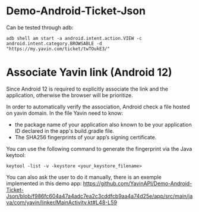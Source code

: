 # Demo-Android-Ticket-Json

Can be tested through adb:
```shell
adb shell am start -a android.intent.action.VIEW -c android.intent.category.BROWSABLE -d "https://my.yavin.com/ticket/twTOukE3/"
```

# Associate Yavin link (Android 12)

Since Android 12 is required to explicitly associate the link and the application, otherwise the browser will be prioritize.<br>

In order to automatically verify the association, Android check a file hosted on yavin domain. In the file Yavin need to know:
- the package name of your application also known to be your application ID declared in the app's build.gradle file.
- The SHA256 fingerprints of your app’s signing certificate. 

You can use the following command to generate the fingerprint via the Java keytool: 
```shell
keytool -list -v -keystore <your_keystore_filename>
```

You can also ask the user to do it manually, there is an exemple implemented in this demo app:
https://github.com/YavinAPI/Demo-Android-Ticket-Json/blob/f986fc604a47a4adc7ea2c3cddfcb9aa4a74d25e/app/src/main/java/com/yavin/linker/MainActivity.kt#L48-L59
